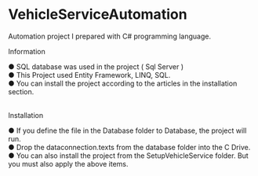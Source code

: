 # VehicleServiceAutomation
 Automation project I prepared with C# programming language.
 
 Information
 
  ● SQL database was used in the project ( Sql Server ) <br>
  ● This Project used Entity Framework, LINQ, SQL. <br>
  ● You can install the project according to the articles in the installation section. <br> <br>
 
Installation
 
 ● If you define the file in the Database folder to Database, the project will run. <br>
 ● Drop the dataconnection.texts from the database folder into the C Drive. <br>
 ● You can also install the project from the SetupVehicleService folder. But you must also apply the above items. <br>
